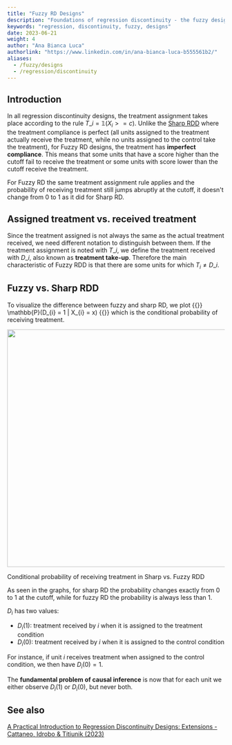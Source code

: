 ```yaml
---
title: "Fuzzy RD Designs"
description: "Foundations of regression discontinuity - the fuzzy design"
keywords: "regression, discontinuity, fuzzy, designs"
date: 2023-06-21
weight: 4
author: "Ana Bianca Luca"
authorlink: "https://www.linkedin.com/in/ana-bianca-luca-b555561b2/"
aliases:
  - /fuzzy/designs
  - /regression/discontinuity
---
```


## Introduction

In all regression discontinuity designs, the treatment assignment takes place according to the rule $T\_{i} = \mathbb{1}(X_{i} >= c)$. Unlike the [Sharp RDD](https://tilburgsciencehub.com/building-blocks/analyze-data/regression-discontinuity/sharp-rdd/) where the treatment compliance is perfect (all units assigned to the treatment actually receive the treatment, while no units assigned to the control take the treatment), for Fuzzy RD designs, the treatment has **imperfect compliance**. This means that some units that have a score higher than the cutoff fail to receive the treatment or some units with score lower than the cutoff receive the treatment. 

For Fuzzy RD the same treatment assignment rule applies and the probability of receiving treatment still jumps abruptly at the cutoff, it doesn't change from 0 to 1 as it did for Sharp RD. 

## Assigned treatment vs. received treatment

Since the treatment assigned is not always the same as the actual treatment received, we need different notation to distinguish between them. If the treatment assignment is noted with $T\_{i}$, we define the treatment received with $D\_{i}$, also known as **treatment take-up**. Therefore the main characteristic of Fuzzy RDD is that there are some units for which $T_{i} \neq D\_{i}$.

## Fuzzy vs. Sharp RDD

To visualize the difference between fuzzy and sharp RD, we plot {{<katex>}} \mathbb{P}(D_{i} = 1 | X_{i} = x) {{</katex>}} which is the conditional probability of receiving treatment.

<p align = "center">
<img src = "../images/fuzzy-sharp.png" width="550">
<figcaption> Conditional probability of receiving treatment in Sharp vs. Fuzzy RDD </figcaption>
</p>

As seen in the graphs, for sharp RD the probability changes exactly from 0 to 1 at the cutoff, while for fuzzy RD the probability is always less than 1.

$D_{i}$ has two values:
- $D_{i}(1)$: treatment received by $i$ when it is assigned to the treatment condition
- $D_{i}(0)$: treatment received by $i$ when it is assigned to the control condition

For instance, if unit $i$ receives treatment when assigned to the control condition, we then have $D_{i}(0) = 1$. 


The **fundamental problem of causal inference** is now that for each unit we either observe $D_{i}(1)$ or $D_{i}(0)$, but never both. 

## See also
[A Practical Introduction to Regression Discontinuity Designs: Extensions - Cattaneo, Idrobo & Titiunik (2023)](https://rdpackages.github.io/references/Cattaneo-Idrobo-Titiunik_2023_CUP.pdf)